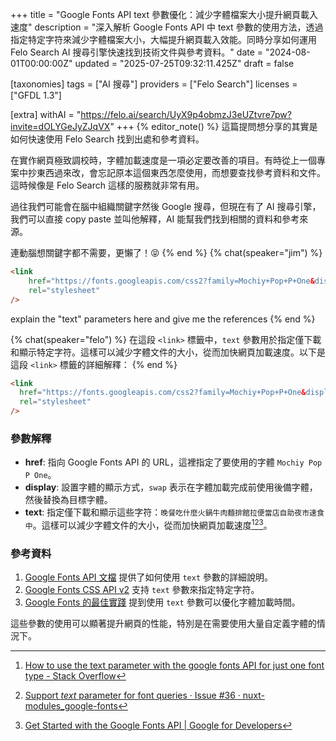 +++
title = "Google Fonts API text 參數優化：減少字體檔案大小提升網頁載入速度"
description = "深入解析 Google Fonts API 中 text 參數的使用方法，透過指定特定字符來減少字體檔案大小，大幅提升網頁載入效能。同時分享如何運用 Felo Search AI 搜尋引擎快速找到技術文件與參考資料。"
date = "2024-08-01T00:00:00Z"
updated = "2025-07-25T09:32:11.425Z"
draft = false

[taxonomies]
tags = ["AI 搜尋"]
providers = ["Felo Search"]
licenses = ["GFDL 1.3"]

[extra]
withAI = "<https://felo.ai/search/UyX9p4obmzJ3eUZtvre7pw?invite=dOLYGeJyZJqVX>"
+++
{% editor_note() %}
這篇提問想分享的其實是如何快速使用 Felo Search 找到出處和參考資料。

在實作網頁極致調校時，字體加載速度是一項必定要改善的項目。有時從上一個專案中抄東西過來改，會忘記原本這個東西怎麼使用，而想要查找參考資料和文件。這時候像是 Felo Search 這樣的服務就非常有用。

過往我們可能會在腦中組織關鍵字然後 Google 搜尋，但現在有了 AI 搜尋引擎，我們可以直接 copy paste 並叫他解釋，AI 能幫我們找到相關的資料和參考來源。

連動腦想關鍵字都不需要，更懶了！😝
{% end %}
{% chat(speaker="jim") %}

```html
<link
    href="https://fonts.googleapis.com/css2?family=Mochiy+Pop+P+One&display=swap&text=晚餐吃什麼火鍋牛肉麵排館拉便當店自助夜市速食中"
    rel="stylesheet"
/>
```

explain the "text" parameters here and give me the references
{% end %}

{% chat(speaker="felo") %}
在這段 `<link>` 標籤中，`text` 參數用於指定僅下載和顯示特定字符。這樣可以減少字體文件的大小，從而加快網頁加載速度。以下是這段 `<link>` 標籤的詳細解釋：
{% end %}

```html
<link
  href="https://fonts.googleapis.com/css2?family=Mochiy+Pop+P+One&display=swap&text=晚餐吃什麼火鍋牛肉麵排館拉便當店自助夜市速食中"
  rel="stylesheet"
/>
```

### 參數解釋

- **href**: 指向 Google Fonts API 的 URL，這裡指定了要使用的字體 `Mochiy Pop P One`。
- **display**: 設置字體的顯示方式，`swap` 表示在字體加載完成前使用後備字體，然後替換為目標字體。
- **text**: 指定僅下載和顯示這些字符：`晚餐吃什麼火鍋牛肉麵排館拉便當店自助夜市速食中`。這樣可以減少字體文件的大小，從而加快網頁加載速度[^1][^6][^9]。

### 參考資料

1. [Google Fonts API 文檔](https://developers.google.com/fonts/docs/getting_started) 提供了如何使用 `text` 參數的詳細說明。
2. [Google Fonts CSS API v2](https://developers.google.com/fonts/docs/css2) 支持 `text` 參數來指定特定字符。
3. [Google Fonts 的最佳實踐](https://developers.google.com/fonts/docs/best_practices) 提到使用 `text` 參數可以優化字體加載時間。

這些參數的使用可以顯著提升網頁的性能，特別是在需要使用大量自定義字體的情況下。

[^1]: [How to use the text parameter with the google fonts API for just one font type - Stack Overflow](https://stackoverflow.com/questions/59521701/how-to-use-the-text-parameter-with-the-google-fonts-api-for-just-one-font-type)
[^6]: [Support _text_ parameter for font queries · Issue #36 · nuxt-modules_google-fonts](https://github.com/nuxt-community/google-fonts-module/issues/36)
[^9]: [Get Started with the Google Fonts API | Google for Developers](https://developers.google.com/fonts/docs/getting_started)
